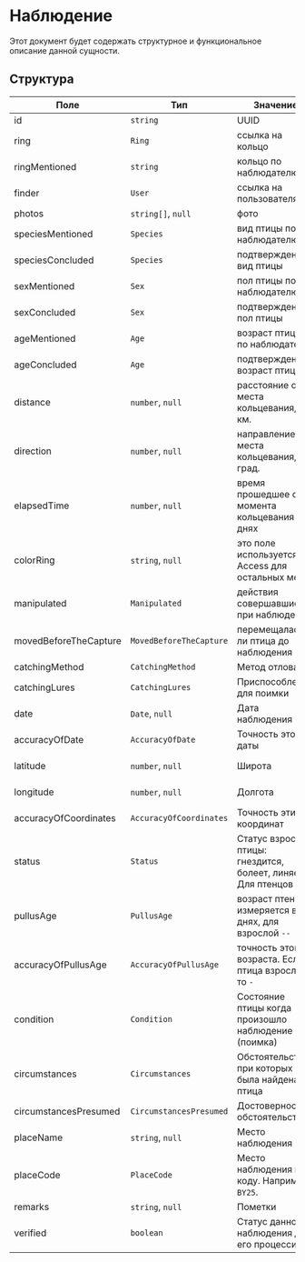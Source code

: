 # Наблюдение

Этот документ будет содержать структурное и функциональное описание данной сущности.

## Структура

| Поле                  | Тип                     | Значение                                                                  | Дефолт  | Req. |  EURING   | Eng | Rus | Bel |
| --------------------- | ----------------------- | ------------------------------------------------------------------------- | :-----: | :--: | :-------: | --- | --- | --- |
| id                    | `string`                | UUID                                                                      |    -    |  -   |           |     |     |     |
| ring                  | `Ring`                  | ссылка на кольцо                                                          |         |      |           |     |     |     |
| ringMentioned         | `string`                | кольцо по наблюдателю                                                     |         |      |           |     |     |     |
| finder                | `User`                  | ссылка на пользователя                                                    |         |      |           |     |     |     |
| photos                | `string[]`, `null`      | фото                                                                      |         |      |           |     |     |     |
| speciesMentioned      | `Species`               | вид птицы по наблюдателю                                                  |         |  да  |    да     |     |     |     |
| speciesConcluded      | `Species`               | подтвержденный вид птицы                                                  |         |      |    да     |     |     |     |
| sexMentioned          | `Sex`                   | пол птицы по наблюдателю                                                  |         |  да  |    да     |     |     |     |
| sexConcluded          | `Sex`                   | подтвержденный пол птицы                                                  |         |      |    да     |     |     |     |
| ageMentioned          | `Age`                   | возраст птицы по наблюдателю                                              |         |  да  |    да     |     |     |     |
| ageConcluded          | `Age`                   | подтвержденный возраст птицы                                              |         |      |    да     |     |     |     |
| distance              | `number`, `null`        | расстояние от места кольцевания, в км.                                    |         |      |    да     |     |     |     |
| direction             | `number`, `null`        | направление от места кольцевания, в град.                                 |         |      |    да     |     |     |     |
| elapsedTime           | `number`, `null`        | время прошедшее с момента кольцевания в днях                              |         |      |    да     |     |     |     |
| colorRing             | `string`, `null`        | это поле используется в Access для остальных меток                        |         |      |           |     |     |     |
| manipulated           | `Manipulated`           | действия совершавшиеся при наблюдении                                     |         |      |    да     |     |     |     |
| movedBeforeTheCapture | `MovedBeforeTheCapture` | перемещалась ли птица до наблюдения                                       |         |      |    да     |     |     |     |
| catchingMethod        | `CatchingMethod`        | Метод отлова                                                              |         |      |    да     |     |     |     |
| catchingLures         | `CatchingLures`         | Приспособления для поимки                                                 |         |      |    да     |     |     |     |
| date                  | `Date`, `null`          | Дата наблюдения                                                           |         |      |    да     |     |     |     |
| accuracyOfDate        | `AccuracyOfDate`        | Точность этой даты                                                        |         |      |    да     |     |     |     |
| latitude              | `number`, `null`        | Широта                                                                    |         |      | не совсем |     |     |     |
| longitude             | `number`, `null`        | Долгота                                                                   |         |      | не совсем |     |     |     |
| accuracyOfCoordinates | `AccuracyOfCoordinates` | Точность этих координат                                                   |         |      |    да     |     |     |     |
| status                | `Status`                | Статус взрослой птицы: гнездится, болеет, линяет...<br />Для птенцов `--` |         |      |    да     |     |     |     |
| pullusAge             | `PullusAge`             | возраст птенца, измеряется в днях, для взрослой `--`                      |         |      |    да     |     |     |     |
| accuracyOfPullusAge   | `AccuracyOfPullusAge`   | точность этого возраста. Если птица взрослая, то `-`                      |         |      |    да     |     |     |     |
| condition             | `Condition`             | Состояние птицы когда произошло наблюдение (поимка)                       |         |      |    да     |     |     |     |
| circumstances         | `Circumstances`         | Обстоятельства, при которых была найдена птица                            |         |      |    да     |     |     |     |
| circumstancesPresumed | `CircumstancesPresumed` | Достоверность обстоятельств                                               |         |      |    да     |     |     |     |
| placeName             | `string`, `null`        | Место наблюдения                                                          |         |      |    да     |     |     |     |
| placeCode             | `PlaceCode`             | Место наблюдения по коду. Например, `BY25`.                               |         |  да  |    да     |     |     |     |
| remarks               | `string`, `null`        | Пометки                                                                   |         |      |    да     |     |     |     |
| verified              | `boolean`               | Статус данного наблюдения для его процессинга                             | `false` |      |           |     |     |     |
